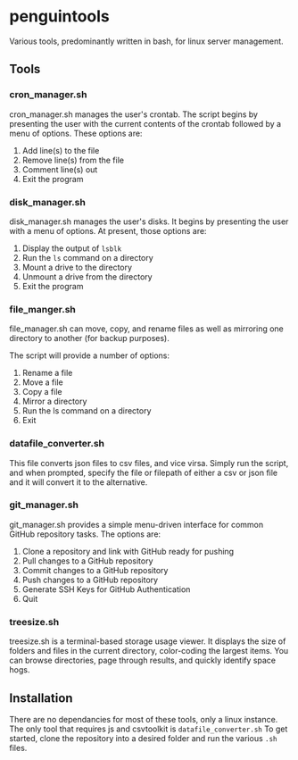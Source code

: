 # penguintools
Various tools, predominantly written in bash, for linux server management.

## Tools

### cron_manager.sh

cron_manager.sh manages the user's crontab. The script begins by presenting the user with the current contents of the crontab followed by a menu of options. These options are:

1. Add line(s) to the file
2. Remove line(s) from the file
3. Comment line(s) out
4. Exit the program

### disk_manager.sh

disk_manager.sh manages the user's disks. It begins by presenting the user with a menu of options. At present, those options are:

1. Display the output of `lsblk`
2. Run the `ls` command on a directory
2. Mount a drive to the directory
3. Unmount a drive from the directory
4. Exit the program

### file_manger.sh

file_manager.sh can move, copy, and rename files as well as mirroring one directory to another (for backup purposes).

The script will provide a number of options:

1. Rename a file
2. Move a file
3. Copy a file
4. Mirror a directory
5. Run the ls command on a directory
6. Exit

### datafile_converter.sh

This file converts json files to csv files, and vice virsa. Simply run the script, and when prompted, specify the file or filepath of either a csv or json file and it will convert it to the alternative.

### git_manager.sh

git_manager.sh provides a simple menu-driven interface for common GitHub repository tasks. The options are:

1. Clone a repository and link with GitHub ready for pushing
2. Pull changes to a GitHub repository
3. Commit changes to a GitHub repository
4. Push changes to a GitHub repository
5. Generate SSH Keys for GitHub Authentication
6. Quit

### treesize.sh

treesize.sh is a terminal-based storage usage viewer. It displays the size of folders and files in the current directory, color-coding the largest items. You can browse directories, page through results, and quickly identify space hogs.

## Installation

There are no dependancies for most of these tools, only a linux instance. The only tool that requires js and csvtoolkit is `datafile_converter.sh` To get started, clone the repository into a desired folder and run the various `.sh` files.
